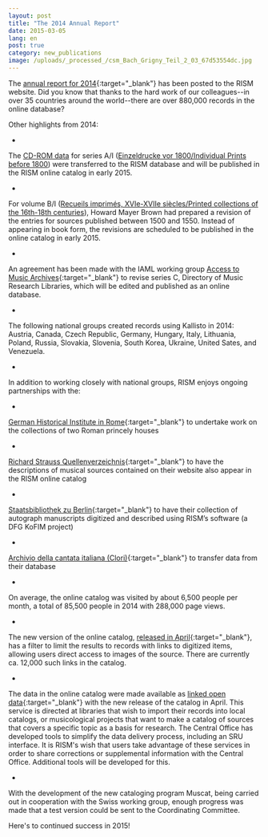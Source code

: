 ```yaml
---
layout: post
title: "The 2014 Annual Report"
date: 2015-03-05
lang: en
post: true
category: new_publications
image: /uploads/_processed_/csm_Bach_Grigny_Teil_2_03_67d53554dc.jpg
---
```



The [annual report for 2014](http://www.rism.info/en/publications/annual-reports/2014.html){:target="_blank"} has been posted to the RISM website. Did you know that thanks to the hard work of our colleagues--in over 35 countries around the world--there are over 880,000 records in the online database?

Other highlights from 2014:

-

The [CD-ROM data](/publications/cd-rom-publications-1995-2011.html "Opens internal link in current window") for series A/I ([Einzeldrucke vor 1800/Individual Prints before 1800](/publications.html "Opens internal link in current window")) were transferred to the RISM database and will be published in the RISM online catalog in early 2015.


-

For volume B/I ([Recueils imprimés, XVIe-XVIIe siècles/Printed collections of the 16th-18th centuries](/publications.html "Opens internal link in current window")), Howard Mayer Brown had prepared a revision of the entries for sources published between 1500 and 1550. Instead of appearing in book form, the revisions are scheduled to be published in the online catalog in early 2015.


-

An agreement has been made with the IAML working group [Access to Music Archives](http://www.iaml.info/activities/projects/access_to_music_archives){:target="_blank"} to revise series C, Directory of Music Research Libraries, which will be edited and published as an online database.


-

The following national groups created records using Kallisto in 2014: Austria, Canada, Czech Republic, Germany, Hungary, Italy, Lithuania, Poland, Russia, Slovakia, Slovenia, South Korea, Ukraine, United Sates, and Venezuela.


-

In addition to working closely with national groups, RISM enjoys ongoing partnerships with the:


-

[German Historical Institute in Rome](http://www.dhi-roma.it/){:target="_blank"} to undertake work on the collections of two Roman princely houses


-

[Richard Strauss Quellenverzeichnis](http://www.rsi-rsqv.de/){:target="_blank"} to have the descriptions of musical sources contained on their website also appear in the RISM online catalog


-

[Staatsbibliothek zu Berlin](http://staatsbibliothek-berlin.de/en/about-the-library/abteilungen/musik/projekte/dfg-projekt-kofim-berlin/){:target="_blank"} to have their collection of autograph manuscripts digitized and described using RISM’s software (a DFG KoFIM project)


-

[Archivio della cantata italiana (Clori)](http://cantataitaliana.it/){:target="_blank"} to transfer data from their database



-

On average, the online catalog was visited by about 6,500 people per month, a total of 85,500 people in 2014 with 288,000 page views.


-

The new version of the online catalog, [released in April](http://www.rism.info/en/home/newsdetails/article/64/new-version-of-the-rism-online-catalog.html?tx_ttnews%5Byear%5D=2014&tx_ttnews%5Bmonth%5D=04&cHash=050d2daabf26e3b73ca969a239c2ee1f){:target="_blank"}, has a filter to limit the results to records with links to digitized items, allowing users direct access to images of the source. There are currently ca. 12,000 such links in the catalog.


-

The data in the online catalog were made available as [linked open data](https://opac.rism.info/index.php?id=8&L=1&id=8){:target="_blank"} with the new release of the catalog in April. This service is directed at libraries that wish to import their records into local catalogs, or musicological projects that want to make a catalog of sources that covers a specific topic as a basis for research. The Central Office has developed tools to simplify the data delivery process, including an SRU interface. It is RISM's wish that users take advantage of these services in order to share corrections or supplemental information with the Central Office. Additional tools will be developed for this.


-

With the development of the new cataloging program Muscat, being carried out in cooperation with the Swiss working group, enough progress was made that a test version could be sent to the Coordinating Committee.



Here's to continued success in 2015!

<script type="text/javascript">var switchTo5x=true;</script><script type="text/javascript" src="http://w.sharethis.com/button/buttons.js"></script><script type="text/javascript">stLight.options({publisher: "9b601438-1ce1-49d8-bfd7-9cff5df54c17", doNotHash: false, doNotCopy: false, hashAddressBar: false});</script>